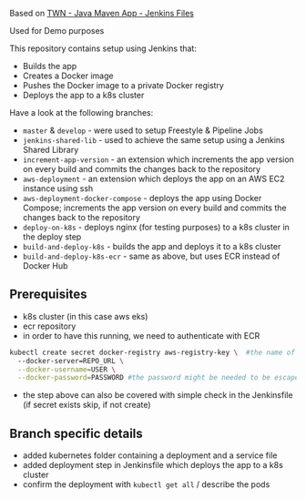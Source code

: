 Based on [TWN - Java Maven App - Jenkins Files](https://gitlab.com/twn-devops-bootcamp/latest/08-jenkins/java-maven-app)

Used for Demo purposes

This repository contains setup using Jenkins that:

- Builds the app
- Creates a Docker image
- Pushes the Docker image to a private Docker registry
- Deploys the app to a k8s cluster

Have a look at the following branches:

- `master` & `develop` - were used to setup Freestyle & Pipeline Jobs
- `jenkins-shared-lib` - used to achieve the same setup using a Jenkins Shared Library
- `increment-app-version` - an extension which increments the app version on every build and commits the changes back to the repository
- `aws-deployment` - an extension which deploys the app on an AWS EC2 instance using ssh
- `aws-deployment-docker-compose` - deploys the app using Docker Compose; increments the app version on every build and commits the changes back to the repository
- `deploy-on-k8s` - deploys nginx (for testing purposes) to a k8s cluster in the deploy step
- `build-and-deploy-k8s` - builds the app and deploys it to a k8s cluster
- `build-and-deploy-k8s-ecr` - same as above, but uses ECR instead of Docker Hub

## Prerequisites
- k8s cluster (in this case aws eks)
- ecr repository
- in order to have this running, we need to authenticate with ECR
```bash
kubectl create secret docker-registry aws-registry-key \  #the name of the secret can be anything, but needs to be referenced in the deployment file
  --docker-server=REPO_URL \
  --docker-username=USER \
  --docker-password=PASSWORD #the password might be needed to be escaped using single quotes
```
- the step above can also be covered with simple check in the Jenkinsfile (if secret exists skip, if not create)

## Branch specific details
- added kubernetes folder containing a deployment and a service file
- added deployment step in Jenkinsfile which deploys the app to a k8s cluster
- confirm the deployment with `kubectl get all` / describe the pods
